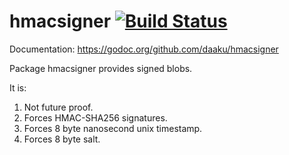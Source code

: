 hmacsigner [![Build Status](https://secure.travis-ci.org/daaku/hmacsigner.png)](http://travis-ci.org/daaku/hmacsigner)
==========

Documentation: https://godoc.org/github.com/daaku/hmacsigner

Package hmacsigner provides signed blobs.

It is:
1. Not future proof.
1. Forces HMAC-SHA256 signatures.
1. Forces 8 byte nanosecond unix timestamp.
1. Forces 8 byte salt.
